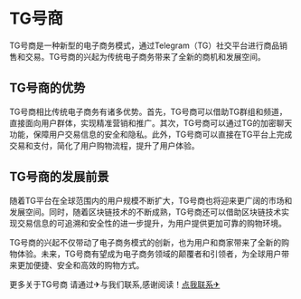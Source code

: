 # TG号商

TG号商是一种新型的电子商务模式，通过Telegram（TG）社交平台进行商品销售和交易。TG号商的兴起为传统电子商务带来了全新的商机和发展空间。 

## TG号商的优势

TG号商相比传统电子商务有诸多优势。首先，TG号商可以借助TG群组和频道，直接面向用户群体，实现精准营销和推广。其次，TG号商可以通过TG的加密聊天功能，保障用户交易信息的安全和隐私。此外，TG号商可以直接在TG平台上完成交易和支付，简化了用户购物流程，提升了用户体验。

## TG号商的发展前景

随着TG平台在全球范围内的用户规模不断扩大，TG号商也将迎来更广阔的市场和发展空间。同时，随着区块链技术的不断成熟，TG号商还可以借助区块链技术实现交易信息的可追溯和安全性的进一步提升，为用户提供更加可靠的购物环境。

TG号商的兴起不仅带动了电子商务模式的创新，也为用户和商家带来了全新的购物体验。未来，TG号商有望成为电子商务领域的颠覆者和引领者，为全球用户带来更加便捷、安全和高效的购物方式。

更多关于TG号商 请通过✈与我们联系,感谢阅读！[点我联系✈](https://us.k02.cc)